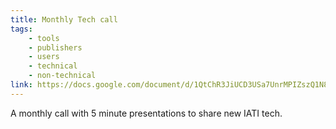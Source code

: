 ```yaml
---
title: Monthly Tech call
tags:
    - tools
    - publishers
    - users
    - technical
    - non-technical
link: https://docs.google.com/document/d/1QtChR3JiUCD3USa7UnrMPIZszQ1N8cPCX5LxooODttg/edit
---
```


A monthly call with 5 minute presentations to share new IATI tech.